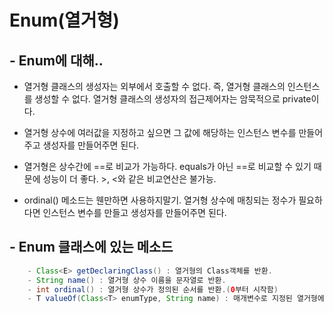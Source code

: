 # Enum(열거형)
## - Enum에 대해..
- 열거형 클래스의 생성자는 외부에서 호출할 수 없다. 즉, 열거형 클래스의 인스턴스를 생성할 수 없다. 열거형 클래스의 생성자의 접근제어자는 암묵적으로 private이다. 

- 열거형 상수에 여러값을 지정하고 싶으면 그 값에 해당하는 인스턴스 변수를 만들어주고 생성자를 만들어주면 된다.

- 열거형은 상수간에 ==로 비교가 가능하다. equals가 아닌 ==로 비교할 수 있기 때문에 성능이 더 좋다. >, <와 같은 비교연산은 불가능.

- ordinal() 메소드는 웬만하면 사용하지말기. 열거형 상수에 매칭되는 정수가 필요하다면 인스턴스 변수를 만들고 생성자를 만들어주면 된다. 

## - Enum 클래스에 있는 메소드

```java
    - Class<E> getDeclaringClass() : 열거형의 Class객체를 반환.
    - String name() : 열거형 상수 이름을 문자열로 반환.
    - int ordinal() : 열거형 상수가 정의된 순서를 반환.(0부터 시작함)
    - T valueOf(Class<T> enumType, String name) : 매개변수로 지정된 열거형에서 name과 일치하는 상수를 반환. 
```